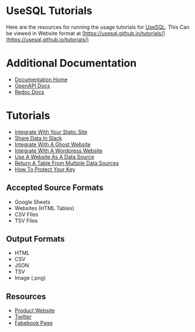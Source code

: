 # UseSQL Tutorials
Here are the resources for running the usage tutorials for [UseSQL](https://usesql.com?ref=github). This Can be viewed in Website format at [https://usesql.github.io/tutorials/](https://usesql.github.io/tutorials/)

# Additional Documentation
 - [Documentation Home](https://docs.usesql.com)
 - [OpenAPI Docs](https://usesql.com/docs)
 - [Redoc Docs](https://usesql.com/redoc)

# Tutorials
 - [Integrate With Your Static Site]()
 - [Share Data In Slack]()
 - [Integrate With A Ghost Website]()
 - [Integrate With A Wordpress Website]()
 - [Use A Website As A Data Source]()
 - [Return A Table From Multiple Data Sources]()
 - [How To Protect Your Key]()

## Accepted Source Formats
 - Google Sheets
 - Websites (HTML Tables)
 - CSV FIles
 - TSV Files

## Output Formats
 - HTML
 - CSV
 - JSON
 - TSV
 - Image (.png)

## Resources
 - [Product Website](https://www.usesql.com)
 - [Twitter](https://www.twitter.com/usesqlhq)
 - [Fabebook Page](https://www.usesql.com/facebook)

